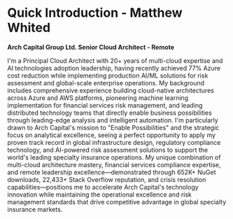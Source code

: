 # Quick Introduction - Matthew Whited
**Arch Capital Group Ltd. Senior Cloud Architect - Remote**

I'm a Principal Cloud Architect with 20+ years of multi-cloud expertise and AI technologies adoption leadership, having recently achieved 77% Azure cost reduction while implementing production AI/ML solutions for risk assessment and global-scale enterprise operations. My background includes comprehensive experience building cloud-native architectures across Azure and AWS platforms, pioneering machine learning implementation for financial services risk management, and leading distributed technology teams that directly enable business possibilities through leading-edge analysis and intelligent automation. I'm particularly drawn to Arch Capital's mission to "Enable Possibilities" and the strategic focus on analytical excellence, seeing a perfect opportunity to apply my proven track record in global infrastructure design, regulatory compliance technology, and AI-powered risk assessment solutions to support the world's leading specialty insurance operations. My unique combination of multi-cloud architecture mastery, financial services compliance expertise, and remote leadership excellence—demonstrated through 652K+ NuGet downloads, 22,433+ Stack Overflow reputation, and crisis resolution capabilities—positions me to accelerate Arch Capital's technology innovation while maintaining the operational excellence and risk management standards that drive competitive advantage in global specialty insurance markets.